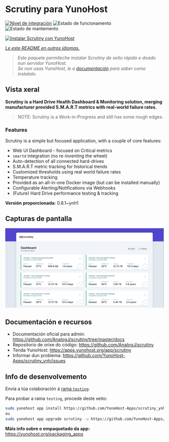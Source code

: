 <!--
NOTA: Este README foi creado automáticamente por <https://github.com/YunoHost/apps/tree/master/tools/readme_generator>
NON debe editarse manualmente.
-->

# Scrutiny para YunoHost

[![Nivel de integración](https://dash.yunohost.org/integration/scrutiny.svg)](https://ci-apps.yunohost.org/ci/apps/scrutiny/) ![Estado de funcionamento](https://ci-apps.yunohost.org/ci/badges/scrutiny.status.svg) ![Estado de mantemento](https://ci-apps.yunohost.org/ci/badges/scrutiny.maintain.svg)

[![Instalar Scrutiny con YunoHost](https://install-app.yunohost.org/install-with-yunohost.svg)](https://install-app.yunohost.org/?app=scrutiny)

*[Le este README en outros idiomas.](./ALL_README.md)*

> *Este paquete permíteche instalar Scrutiny de xeito rápido e doado nun servidor YunoHost.*  
> *Se non usas YunoHost, le a [documentación](https://yunohost.org/install) para saber como instalalo.*

## Vista xeral

**Scrutiny is a Hard Drive Health Dashboard & Monitoring solution, merging manufacturer provided S.M.A.R.T metrics with real-world failure rates.**

> NOTE: Scrutiny is a Work-in-Progress and still has some rough edges.

### Features

Scrutiny is a simple but focused application, with a couple of core features:

- Web UI Dashboard - focused on Critical metrics
- `smartd` integration (no re-inventing the wheel)
- Auto-detection of all connected hard-drives
- S.M.A.R.T metric tracking for historical trends
- Customized thresholds using real world failure rates
- Temperature tracking
- Provided as an all-in-one Docker image (but can be installed manually)
- Configurable Alerting/Notifications via Webhooks
- (Future) Hard Drive performance testing & tracking


**Versión proporcionada:** 0.8.1~ynh1

## Capturas de pantalla

![Captura de pantalla de Scrutiny](./doc/screenshots/dashboard.png)

## Documentación e recursos

- Documentación oficial para admin: <https://github.com/AnalogJ/scrutiny/tree/master/docs>
- Repositorio de orixe do código: <https://github.com/AnalogJ/scrutiny>
- Tenda YunoHost: <https://apps.yunohost.org/app/scrutiny>
- Informar dun problema: <https://github.com/YunoHost-Apps/scrutiny_ynh/issues>

## Info de desenvolvemento

Envía a túa colaboración á [rama `testing`](https://github.com/YunoHost-Apps/scrutiny_ynh/tree/testing).

Para probar a rama `testing`, procede deste xeito:

```bash
sudo yunohost app install https://github.com/YunoHost-Apps/scrutiny_ynh/tree/testing --debug
ou
sudo yunohost app upgrade scrutiny -u https://github.com/YunoHost-Apps/scrutiny_ynh/tree/testing --debug
```

**Máis info sobre o empaquetado da app:** <https://yunohost.org/packaging_apps>

